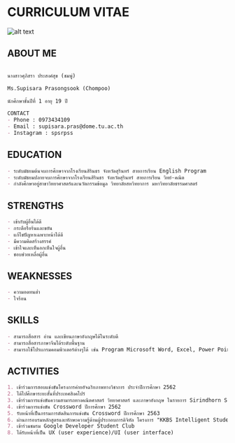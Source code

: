 # CURRICULUM VITAE

![alt text](https://sv1.picz.in.th/images/2021/12/02/6U3jbv.jpg)
## ABOUT ME

```markdown

นางสาวศุภิสรา ประสงค์สุข (ชมพู่)

Ms.Supisara Prasongsook (Chompoo)

นักศึกษาชั้นปีที่ 1 อายุ 19 ปี

CONTACT
- Phone : 0973434109
- Email : supisara.pras@dome.tu.ac.th
- Instagram : spsrpss
```
## EDUCATION
```markdown
- ระดับมัธยมต้นจบการศึกษาจากโรงเรียนสิรินธร จังหวัดสุรินทร์ สายการเรียน English Program
- ระดับมัธยมปลายจบการศึกษาจากโรงเรียนสิรินธร จังหวัดสุรินทร์ สายการเรียน วิทย์-คณิต
- กำลังศึกษาอยู่สาขาวิทยาศาสตร์และนวัตกรรมข้อมูล วิทยาลัยสหวิทยาการ มหาวิทยาลัยธรรมศาสตร์
```
## STRENGTHS
```markdown
- เข้ากับผู้อื่นได้ดี
- กระตือรือร้นและขยัน
- แก้ไขปัญหาเฉพาะหน้าได้ดี
- มีความคิดสร้างสรรค์
- เข้าใจและเห็นอกเห็นใจผู้อื่น
- ชอบช่วยเหลื่อผู้อื่น
```
## WEAKNESSES
```markdown
- ความอดทนต่ำ
- ใจร้อน
```
## SKILLS
```markdown
- สามารถสื่อสาร อ่าน และเขียนภาษาอังกฤษได้ในระดับดี
- สามารถสื่อสารภาษาจีนได้ระดับพื้นฐาน
- สามารถใช้โปรเเกรมคอมพิวเตอร์ต่างๆได้ เช่น Program Microsoft Word, Excel, Power Point  
```
## ACTIVITIES 
```markdown
1. เข้าร่วมการสอบแข่งขันโครงการค่ายอัจฉริยภาพทางวิชาการ ประจำปีการศึกษา 2562 
2. ได้ไปศึกษาระยะสั้นที่ประเทศสิงคโปร์ 
3. เข้าร่วมการแข่งขันความสามารถทางคณิตศาสตร์ วิทยาศาสตร์ และภาษาอังกฤษ ในรายการ Sirindhorn School ครั้งที่ 5 
4. เข้าร่วมการแข่งขัน Crossword ปีการศึกษา 2562
5. รับหน้าที่เป็นกรรมการตัดสินการแข่งขัน Crossword ปีการศึกษา 2563
6. ผ่านการอบรมหลักสูตรและทักษะความรู้ด้านผู้ประกอบการดิจิทัล โครงการ "KKBS Intelligent Student Camp" คณะบริหารธุรกิจและการบัญชี มหาวิทยาลัยขอนแก่น
7. เข้าร่วมชมรม Google Developer Student Club
8. ได้รับหน้าที่เป็น UX (user experience)/UI (user interface)
```
